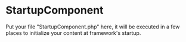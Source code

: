 StartupComponent
================

Put your file "StartupComponent.php" here, it will be executed in a few places to initialize your content at framework's startup.